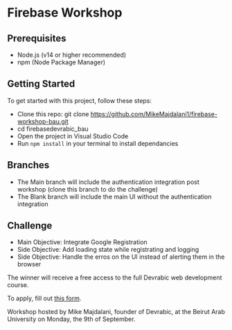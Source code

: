 # Firebase Workshop

## Prerequisites

- Node.js (v14 or higher recommended)
- npm (Node Package Manager)

## Getting Started

To get started with this project, follow these steps:

- Clone this repo: git clone https://github.com/MikeMajdalani1/firebase-workshop-bau.git
- cd firebasedevrabic_bau
- Open the project in Visual Studio Code
- Run `npm install` in your terminal to install dependancies

## Branches

- The Main branch will include the authentication integration post workshop (clone this branch to do the challenge)
- The Blank branch will include the main UI without the authentication integration

## Challenge

- Main Objective: Integrate Google Registration
- Side Objective: Add loading state while registrating and logging
- Side Objective: Handle the erros on the UI instead of alerting them in the browser

The winner will receive a free access to the full Devrabic web development course.

To apply, fill out [this form](https://forms.gle/VtK7WGAXBVCjKLXJ7).

Workshop hosted by Mike Majdalani, founder of Devrabic, at the Beirut Arab University on Monday, the 9th of September.
